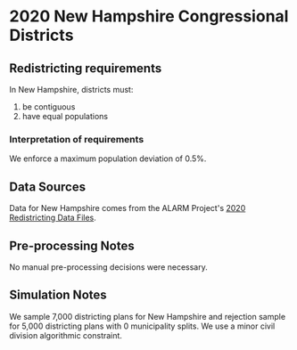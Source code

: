 # 2020 New Hampshire Congressional Districts

## Redistricting requirements
In New Hampshire, districts must:

1. be contiguous
1. have equal populations

### Interpretation of requirements
We enforce a maximum population deviation of 0.5%.

## Data Sources
Data for New Hampshire comes from the ALARM Project's [2020 Redistricting Data Files](https://alarm-redist.github.io/posts/2021-08-10-census-2020/).

## Pre-processing Notes
No manual pre-processing decisions were necessary.

## Simulation Notes
We sample 7,000 districting plans for New Hampshire and rejection sample for 5,000 
districting plans with 0 municipality splits.
We use a minor civil division algorithmic constraint.
